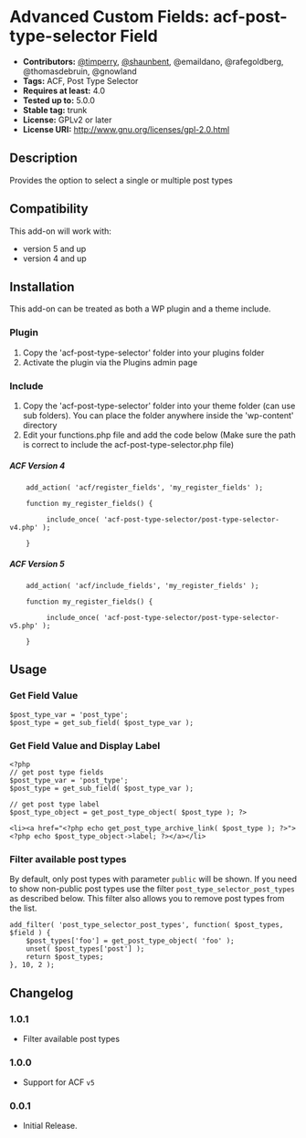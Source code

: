 # Advanced Custom Fields: acf-post-type-selector Field

* **Contributors:** [@timperry](https://github.com/timperry), [@shaunbent](https://github.com/shaunbent), @emaildano, @rafegoldberg, @thomasdebruin, @gnowland 
* **Tags:** ACF, Post Type Selector
* **Requires at least:** 4.0
* **Tested up to:** 5.0.0
* **Stable tag:** trunk
* **License:** GPLv2 or later
* **License URI:** http://www.gnu.org/licenses/gpl-2.0.html

## Description

Provides the option to select a single or multiple post types

## Compatibility

This add-on will work with:

* version 5 and up
* version 4 and up

## Installation

This add-on can be treated as both a WP plugin and a theme include.

### Plugin
1. Copy the 'acf-post-type-selector' folder into your plugins folder
2. Activate the plugin via the Plugins admin page

### Include
1. Copy the 'acf-post-type-selector' folder into your theme folder (can use sub folders). You can place the folder anywhere inside the 'wp-content' directory
2. Edit your functions.php file and add the code below (Make sure the path is correct to include the acf-post-type-selector.php file)

##### ACF Version 4
        add_action( 'acf/register_fields', 'my_register_fields' );

        function my_register_fields() {
	
             include_once( 'acf-post-type-selector/post-type-selector-v4.php' );
    
        }
        
##### ACF Version 5
        add_action( 'acf/include_fields', 'my_register_fields' );

        function my_register_fields() {
	
             include_once( 'acf-post-type-selector/post-type-selector-v5.php' );
    
        }

## Usage

### Get Field Value
```
$post_type_var = 'post_type';
$post_type = get_sub_field( $post_type_var );
```

### Get Field Value and Display Label

```
<?php
// get post type fields
$post_type_var = 'post_type';
$post_type = get_sub_field( $post_type_var );

// get post type label
$post_type_object = get_post_type_object( $post_type ); ?>

<li><a href="<?php echo get_post_type_archive_link( $post_type ); ?>"><?php echo $post_type_object->label; ?></a></li>
```

### Filter available post types
By default, only post types with parameter `public` will be shown. If you need to show non-public post types use the filter `post_type_selector_post_types` as described below. This filter also allows you to remove post types from the list.
```
add_filter( 'post_type_selector_post_types', function( $post_types, $field ) {
	$post_types['foo'] = get_post_type_object( 'foo' );
	unset( $post_types['post'] );
	return $post_types;
}, 10, 2 );
```

## Changelog
### 1.0.1
* Filter available post types

### 1.0.0
* Support for ACF `v5`

### 0.0.1
* Initial Release.
